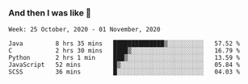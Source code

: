  ### And then I was like 🥱
<!--
**Mat2ja/Mat2ja** is a ✨ _special_ ✨ repository because its `README.md` (this file) appears on your GitHub profile.

Here are some ideas to get you started:

- 🔭 I’m currently working on ...
- 🌱 I’m currently learning ...
- 👯 I’m looking to collaborate on ...
- 🤔 I’m looking for help with ...
- 💬 Ask me about ...
- 📫 How to reach me: ...
- 😄 Pronouns: ...
- ⚡ Fun fact: ...
-->

<!--START_SECTION:waka-->
```text
Week: 25 October, 2020 - 01 November, 2020

Java         8 hrs 35 mins   ██████████████▒░░░░░░░░░░   57.52 % 
C            2 hrs 30 mins   ████▒░░░░░░░░░░░░░░░░░░░░   16.79 % 
Python       2 hrs 1 min     ███▒░░░░░░░░░░░░░░░░░░░░░   13.59 % 
JavaScript   52 mins         █▒░░░░░░░░░░░░░░░░░░░░░░░   05.84 % 
SCSS         36 mins         █░░░░░░░░░░░░░░░░░░░░░░░░   04.03 % 
```
<!--END_SECTION:waka-->
